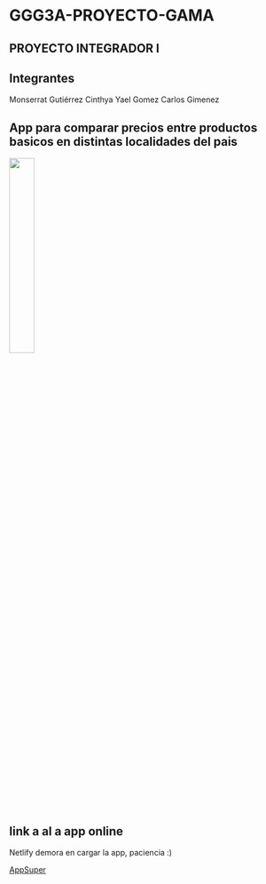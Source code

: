 # GGG3A-PROYECTO-GAMA
## PROYECTO INTEGRADOR I
## Integrantes

Monserrat Gutiérrez
Cinthya Yael Gomez
Carlos Gimenez

## App para comparar precios entre productos basicos en distintas localidades del pais

<img src="https://i.ibb.co/XpwtM47/image.png" width=30% height=30%> 

## link a al a app online
Netlify demora en cargar la app, paciencia :)

[AppSuper](https://splendorous-chebakia-4e472b.netlify.app/)
